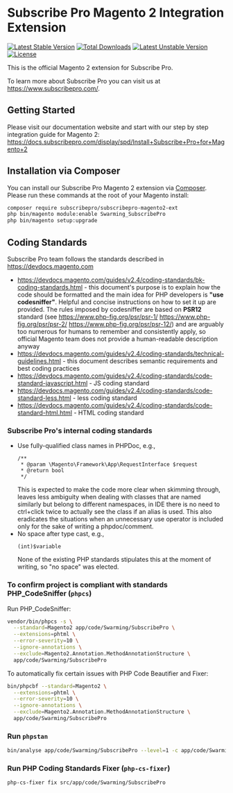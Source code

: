 Subscribe Pro Magento 2 Integration Extension
=============================================

[![Latest Stable Version](https://poser.pugx.org/subscribepro/subscribepro-magento2-ext/v/stable)](https://packagist.org/packages/subscribepro/subscribepro-magento2-ext)
[![Total Downloads](https://poser.pugx.org/subscribepro/subscribepro-magento2-ext/downloads)](https://packagist.org/packages/subscribepro/subscribepro-magento2-ext)
[![Latest Unstable Version](https://poser.pugx.org/subscribepro/subscribepro-magento2-ext/v/unstable)](https://packagist.org/packages/subscribepro/subscribepro-magento2-ext)
[![License](https://poser.pugx.org/subscribepro/subscribepro-magento2-ext/license)](https://packagist.org/packages/subscribepro/subscribepro-magento2-ext)

This is the official Magento 2 extension for Subscribe Pro.

To learn more about Subscribe Pro you can visit us at https://www.subscribepro.com/.

## Getting Started

Please visit our documentation website and start with our step by step integration guide for Magento 2: https://docs.subscribepro.com/display/spd/Install+Subscribe+Pro+for+Magento+2

## Installation via Composer

You can install our Subscribe Pro Magento 2 extension via [Composer](http://getcomposer.org/). Please run these commands at the root of your Magento install:
 ```bash
 composer require subscribepro/subscribepro-magento2-ext
 php bin/magento module:enable Swarming_SubscribePro
 php bin/magento setup:upgrade
 ```

## Coding Standards

Subscribe Pro team follows the standards described in https://devdocs.magento.com
 - https://devdocs.magento.com/guides/v2.4/coding-standards/bk-coding-standards.html - this document's purpose is to explain how the code should be formatted and the main idea for PHP developers is **"use codesniffer"**. Helpful and concise instructions on how to set it up are provided. The rules imposed by codesniffer are based on **PSR12** standard (see https://www.php-fig.org/psr/psr-1/ https://www.php-fig.org/psr/psr-2/ https://www.php-fig.org/psr/psr-12/) and are arguably too numerous for humans to remember and consistently apply, so official Magento team does not provide a human-readable description anyway
 - https://devdocs.magento.com/guides/v2.4/coding-standards/technical-guidelines.html - this document describes semantic requirements and best coding practices
 - https://devdocs.magento.com/guides/v2.4/coding-standards/code-standard-javascript.html - JS coding standard
 - https://devdocs.magento.com/guides/v2.4/coding-standards/code-standard-less.html - less coding standard
 - https://devdocs.magento.com/guides/v2.4/coding-standards/code-standard-html.html - HTML coding standard
 
### Subscribe Pro's internal coding standards
 - Use fully-qualified class names in PHPDoc, e.g.,
    ```
    /**
     * @param \Magento\Framework\App\RequestInterface $request
     * @return bool
     */
     ```
    This is expected to make the code more clear when skimming through, leaves less ambiguity when dealing with classes that are named similarly but belong to different namespaces, in IDE there is no need to ctrl+click twice to actually see the class if an alias is used. This also eradicates the situations when an unnecessary use operator is included only for the sake of writing a phpdoc/comment.
 - No space after type cast, e.g.,
    ```
    (int)$variable
    ```
      None of the existing PHP standards stipulates this at the moment of writing, so "no space" was elected.

### To confirm project is compliant with standards PHP_CodeSniffer (`phpcs`)

Run PHP_CodeSniffer:

```bash
vendor/bin/phpcs -s \
  --standard=Magento2 app/code/Swarming/SubscribePro \
  --extensions=phtml \
  --error-severity=10 \
  --ignore-annotations \
  --exclude=Magento2.Annotation.MethodAnnotationStructure \
  app/code/Swarming/SubscribePro
```

To automatically fix certain issues with PHP Code Beautifier and Fixer:

```bash
bin/phpcbf --standard=Magento2 \
  --extensions=phtml \
  --error-severity=10 \
  --ignore-annotations \
  --exclude=Magento2.Annotation.MethodAnnotationStructure \
  app/code/Swarming/SubscribePro
```

### Run `phpstan`

```bash
bin/analyse app/code/Swarming/SubscribePro --level=1 -c app/code/Swarming/SubscribePro/phpstan.neon
```

### Run PHP Coding Standards Fixer (`php-cs-fixer`)

```bash
php-cs-fixer fix src/app/code/Swarming/SubscribePro
```
